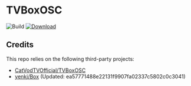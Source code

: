 # TVBoxOSC

![Build](https://shields.io/github/actions/workflow/status/yenkj/TVBoxOSC/test.yml?branch=master&logo=github&label=Build)
[![Download](https://img.shields.io/github/v/release/yenkj/TVBoxOSC?color=orange&logoColor=orange&label=Download&logo=DocuSign)](https://github.com/yenkj/TVBoxOSC/releases/latest) 

## Credits
This repo relies on the following third-party projects:
- [CatVodTVOfficial/TVBoxOSC](https://github.com/CatVodTVOfficial/TVBoxOSC)
- [yenkj/Box](https://github.com/yenkj/Box) (Updated: ea57771488e22131f9907fa02337c5802c0c3041)
